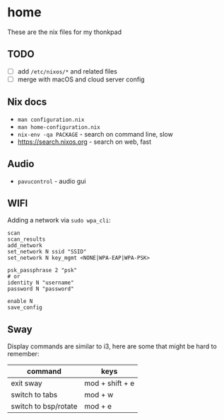 # home

These are the nix files for my thonkpad

## TODO

* [ ] add `/etc/nixos/*` and related files
* [ ] merge with macOS and cloud server config

## Nix docs

* `man configuration.nix`
* `man home-configuration.nix`
* `nix-env -qa PACKAGE` - search on command line, slow
* https://search.nixos.org - search on web, fast

## Audio

* `pavucontrol` - audio gui

## WIFI

Adding a network via `sudo wpa_cli`:

```
scan
scan_results
add_network
set_network N ssid "SSID"
set_network N key_mgmt <NONE|WPA-EAP|WPA-PSK>

psk_passphrase 2 "psk"
# or
identity N "username"
password N "password"

enable N
save_config
```

## Sway

Display commands are similar to i3, here are some that might be hard to
remember:

| command               | keys            |
| --------------------- | --------------- |
| exit sway             | mod + shift + e |
| switch to tabs        | mod + w         |
| switch to bsp/rotate  | mod + e         |

